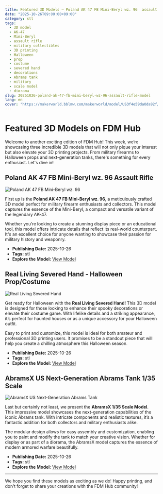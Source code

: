 ```yaml
---
title: Featured 3D Models – Poland AK 47 FB Mini-Beryl wz. 96  assault rifle
date: "2025-10-26T09:00:00+09:00"
category: stl
tags:
  - 3D model
  - AK-47
  - Mini-Beryl
  - assault rifle
  - military collectibles
  - 3D printing
  - Halloween
  - prop
  - costume
  - severed hand
  - decorations
  - Abrams tank
  - military
  - scale model
  - diorama
slug: 20251026-poland-ak-47-fb-mini-beryl-wz-96-assault-rifle-model
lang: en
cover: "https://makerworld.bblmw.com/makerworld/model/US3f4e59da0da92f/design/2025-10-27_3df06be652f7c.jpg"
---
```


# Featured 3D Models on FDM Hub

Welcome to another exciting edition of FDM Hub! This week, we’re showcasing three incredible 3D models that will not only pique your interest but also elevate your 3D printing projects. From military firearms to Halloween props and next-generation tanks, there's something for every enthusiast. Let's dive in!

## Poland AK 47 FB Mini-Beryl wz. 96 Assault Rifle

![Poland AK 47 FB Mini-Beryl wz. 96](https://makerworld.bblmw.com/makerworld/model/US3f4e59da0da92f/design/2025-10-27_3df06be652f7c.jpg)

First up is the **Poland AK 47 FB Mini-Beryl wz. 96**, a meticulously crafted 3D model perfect for military firearm enthusiasts and collectors. This model captures the essence of the Mini-Beryl, a compact and versatile variant of the legendary AK-47. 

Whether you're looking to create a stunning display piece or an educational tool, this model offers intricate details that reflect its real-world counterpart. It's an excellent choice for anyone wanting to showcase their passion for military history and weaponry.

- **Publishing Date:** 2025-10-26
- **Tags:** stl  
- **Explore the Model:** [View Model](https://makerworld.com/en/models/1925296-poland-ak-47-fb-mini-beryl-wz-96-assault-rifle)

## Real Living Severed Hand - Halloween Prop/Costume

![Real Living Severed Hand](https://makerworld.bblmw.com/makerworld/model/USac421fbac36c7e/design/2025-10-27_67787a7ba973d8.gif)

Get ready for Halloween with the **Real Living Severed Hand**! This 3D model is designed for those looking to enhance their spooky decorations or elevate their costume game. With lifelike details and a striking appearance, it’s perfect for haunted houses or as a unique accessory for your Halloween outfit.

Easy to print and customize, this model is ideal for both amateur and professional 3D printing users. It promises to be a standout piece that will help you create a chilling atmosphere this Halloween season.

- **Publishing Date:** 2025-10-26
- **Tags:** stl  
- **Explore the Model:** [View Model](https://makerworld.com/en/models/1928679-real-living-severed-hand-halloween-prop-costume)

## AbramsX US Next-Generation Abrams Tank 1/35 Scale

![AbramsX US Next-Generation Abrams Tank](https://makerworld.bblmw.com/makerworld/model/US49eb00067cea73/design/2025-10-26_ceb2a59938ca6.jpeg)

Last but certainly not least, we present the **AbramsX 1/35 Scale Model**. This impressive model showcases the next-generation capabilities of the iconic Abrams tank. With intricate components and realistic textures, it’s a fantastic addition for both collectors and military enthusiasts alike.

The modular design allows for easy assembly and customization, enabling you to paint and modify the tank to match your creative vision. Whether for display or as part of a diorama, the AbramsX model captures the essence of modern armored warfare beautifully.

- **Publishing Date:** 2025-10-26
- **Tags:** stl  
- **Explore the Model:** [View Model](https://makerworld.com/en/models/1928908-abramsx-us-next-generation-abrams-tank-1-35-scale)

---

We hope you find these models as exciting as we do! Happy printing, and don't forget to share your creations with the FDM Hub community!